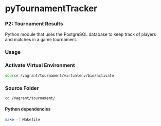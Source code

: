 # pyTournamentTracker
### P2: Tournament Results
Python module that uses the PostgreSQL database to keep track of players and matches in a game tournament.

### Usage

### Activate Virtual Environment

``` bash
source /vagrant/tournament/virtualenv/bin/activate
```

### Source Folder

``` bash
cd /vagrant/tournament/
```

#### Python dependencies

``` bash
make -f Makefile
```

